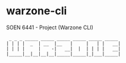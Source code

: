 # warzone-cli
SOEN 6441 - Project (Warzone CLI)

` _ _ _ _____ _____ _____ _____ _____ _____`\
`| | | |  _  | __  |__   |     |   | |   __|`\
`| | | |     |    -|   __|  |  | | | |   __|`\
`|_____|__|__|__|__|_____|_____|_|___|_____|`
